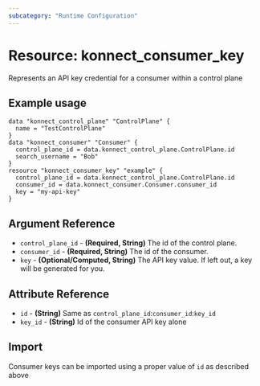 ```yaml
---
subcategory: "Runtime Configuration"
---
```

# Resource: konnect_consumer_key
Represents an API key credential for a consumer within a control plane
## Example usage
```hcl
data "konnect_control_plane" "ControlPlane" {
  name = "TestControlPlane"
}
data "konnect_consumer" "Consumer" {
  control_plane_id = data.konnect_control_plane.ControlPlane.id
  search_username = "Bob"
}
resource "konnect_consumer_key" "example" {
  control_plane_id = data.konnect_control_plane.ControlPlane.id
  consumer_id = data.konnect_consumer.Consumer.consumer_id
  key = "my-api-key"
}
```
## Argument Reference
* `control_plane_id` - **(Required, String)** The id of the control plane.
* `consumer_id` - **(Required, String)** The id of the consumer.
* `key` - **(Optional/Computed, String)** The API key value.  If left out, a key will be generated for you.
## Attribute Reference
* `id` - **(String)** Same as `control_plane_id`:`consumer_id`:`key_id`
* `key_id` - **(String)** Id of the consumer API key alone
## Import
Consumer keys can be imported using a proper value of `id` as described above
